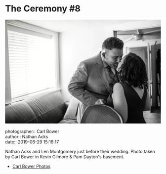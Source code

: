 # The Ceremony #8

![Nathan Acks and Len Montgomery just before their wedding](assets/2019-06-29-set-1-the-ceremony-08.webp)

photographer:: Carl Bower  
author:: Nathan Acks  
date:: 2019-06-29 15:16:17

Nathan Acks and Len Montgomery just before their wedding. Photo taken by Carl Bower in Kevin Gilmore & Pam Dayton's basement.

* [Carl Bower Photos](https://carlbowerphotos.com)
